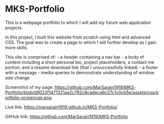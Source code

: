 # MKS-Portfolio
This is a webpage portfolio to which I will add my future web application projects.

In this project, I built this website from scratch using html and advanced CSS. The goal was to create a page to which I will further develop as I gain more skills. 

This site is comprised of:
    - a header containing a nav bar
    - a body of content including a short personal bio, project placeholders, a contact me portion, and a resume download link (that I unsuccessfully linked)
    - a footer with a message
    - media queries to demonstrate understanding of window size change

Screenshot of my page: 
https://github.com/MarSarain1919/MKS-Portfolio/blob/d9022f1471321aa2c792c8cadeca9c27c1c0cb5e/assets/css/portfolio-screencap.png

Live link: https://marsarain1919.github.io/MKS-Portfolio/

GitHub link: https://github.com/MarSarain1919/MKS-Portfolio

